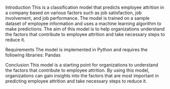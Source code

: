 Introduction
This is a classification model that predicts employee attrition in a company based on various factors such as job satisfaction, job involvement, and job performance. The model is trained on a sample dataset of employee information and uses a machine learning algorithm to make predictions. The aim of this model is to help organizations understand the factors that contribute to employee attrition and take necessary steps to reduce it.

Requirements
The model is implemented in Python and requires the following libraries:
Pandas

Conclusion
This model is a starting point for organizations to understand the factors that contribute to employee attrition. By using this model, organizations can gain insights into the factors that are most important in predicting employee attrition and take necessary steps to reduce it.
